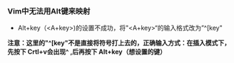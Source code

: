 ### Vim中无法用Alt键来映射


- Alt+key（<A+key>)的设置不成功，将"<A+key>“的输入格式改为”^[key"

**注意：这里的"^[key"不是直接将符号打上去的，正确输入方式：在插入模式下，先按下 Crtl+v会出现^ ,后再按下 Alt+key（想设置的键）**
